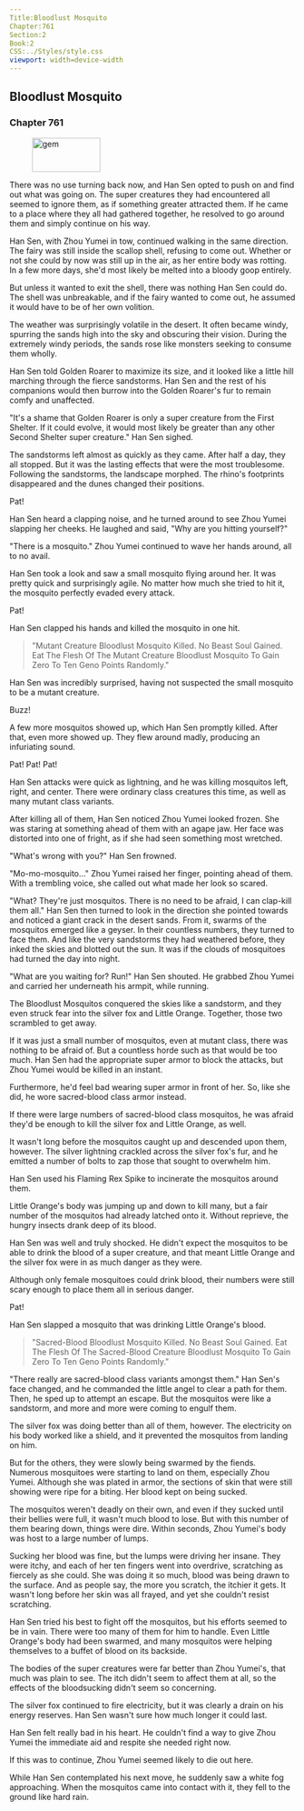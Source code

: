 ```yaml
---
Title:Bloodlust Mosquito 
Chapter:761 
Section:2 
Book:2 
CSS:../Styles/style.css 
viewport: width=device-width
---
```

  
## Bloodlust Mosquito
### Chapter 761
  
<figure>
	<img src="../Images/gem.gif" alt="gem" id="gem" width="120" height="60" />
</figure>
  

  
There was no use turning back now, and Han Sen opted to push on and find out what was going on. The super creatures they had encountered all seemed to ignore them, as if something greater attracted them. If he came to a place where they all had gathered together, he resolved to go around them and simply continue on his way.

Han Sen, with Zhou Yumei in tow, continued walking in the same direction. The fairy was still inside the scallop shell, refusing to come out. Whether or not she could by now was still up in the air, as her entire body was rotting. In a few more days, she'd most likely be melted into a bloody goop entirely.

But unless it wanted to exit the shell, there was nothing Han Sen could do. The shell was unbreakable, and if the fairy wanted to come out, he assumed it would have to be of her own volition.

The weather was surprisingly volatile in the desert. It often became windy, spurring the sands high into the sky and obscuring their vision. During the extremely windy periods, the sands rose like monsters seeking to consume them wholly.

Han Sen told Golden Roarer to maximize its size, and it looked like a little hill marching through the fierce sandstorms. Han Sen and the rest of his companions would then burrow into the Golden Roarer's fur to remain comfy and unaffected.

"It's a shame that Golden Roarer is only a super creature from the First Shelter. If it could evolve, it would most likely be greater than any other Second Shelter super creature." Han Sen sighed.

The sandstorms left almost as quickly as they came. After half a day, they all stopped. But it was the lasting effects that were the most troublesome. Following the sandstorms, the landscape morphed. The rhino's footprints disappeared and the dunes changed their positions.

Pat!

Han Sen heard a clapping noise, and he turned around to see Zhou Yumei slapping her cheeks. He laughed and said, "Why are you hitting yourself?"

"There is a mosquito." Zhou Yumei continued to wave her hands around, all to no avail.

Han Sen took a look and saw a small mosquito flying around her. It was pretty quick and surprisingly agile. No matter how much she tried to hit it, the mosquito perfectly evaded every attack.

Pat!

Han Sen clapped his hands and killed the mosquito in one hit.

> "Mutant Creature Bloodlust Mosquito Killed. No Beast Soul Gained. Eat The Flesh Of The Mutant Creature Bloodlust Mosquito To Gain Zero To Ten Geno Points Randomly."

Han Sen was incredibly surprised, having not suspected the small mosquito to be a mutant creature.

Buzz!

A few more mosquitos showed up, which Han Sen promptly killed. After that, even more showed up. They flew around madly, producing an infuriating sound.

Pat! Pat! Pat!

Han Sen attacks were quick as lightning, and he was killing mosquitos left, right, and center. There were ordinary class creatures this time, as well as many mutant class variants.

After killing all of them, Han Sen noticed Zhou Yumei looked frozen. She was staring at something ahead of them with an agape jaw. Her face was distorted into one of fright, as if she had seen something most wretched.

"What's wrong with you?" Han Sen frowned.

"Mo-mo-mosquito..." Zhou Yumei raised her finger, pointing ahead of them. With a trembling voice, she called out what made her look so scared.

"What? They're just mosquitos. There is no need to be afraid, I can clap-kill them all." Han Sen then turned to look in the direction she pointed towards and noticed a giant crack in the desert sands. From it, swarms of the mosquitos emerged like a geyser. In their countless numbers, they turned to face them. And like the very sandstorms they had weathered before, they inked the skies and blotted out the sun. It was if the clouds of mosquitoes had turned the day into night.

"What are you waiting for? Run!" Han Sen shouted. He grabbed Zhou Yumei and carried her underneath his armpit, while running.

The Bloodlust Mosquitos conquered the skies like a sandstorm, and they even struck fear into the silver fox and Little Orange. Together, those two scrambled to get away.

If it was just a small number of mosquitos, even at mutant class, there was nothing to be afraid of. But a countless horde such as that would be too much. Han Sen had the appropriate super armor to block the attacks, but Zhou Yumei would be killed in an instant.

Furthermore, he'd feel bad wearing super armor in front of her. So, like she did, he wore sacred-blood class armor instead.

If there were large numbers of sacred-blood class mosquitos, he was afraid they'd be enough to kill the silver fox and Little Orange, as well.

It wasn't long before the mosquitos caught up and descended upon them, however. The silver lightning crackled across the silver fox's fur, and he emitted a number of bolts to zap those that sought to overwhelm him.

Han Sen used his Flaming Rex Spike to incinerate the mosquitos around them.

Little Orange's body was jumping up and down to kill many, but a fair number of the mosquitos had already latched onto it. Without reprieve, the hungry insects drank deep of its blood.

Han Sen was well and truly shocked. He didn't expect the mosquitos to be able to drink the blood of a super creature, and that meant Little Orange and the silver fox were in as much danger as they were.

Although only female mosquitoes could drink blood, their numbers were still scary enough to place them all in serious danger.

Pat!

Han Sen slapped a mosquito that was drinking Little Orange's blood.

> "Sacred-Blood Bloodlust Mosquito Killed. No Beast Soul Gained. Eat The Flesh Of The Sacred-Blood Creature Bloodlust Mosquito To Gain Zero To Ten Geno Points Randomly."

"There really are sacred-blood class variants amongst them." Han Sen's face changed, and he commanded the little angel to clear a path for them. Then, he sped up to attempt an escape. But the mosquitos were like a sandstorm, and more and more were coming to engulf them.

The silver fox was doing better than all of them, however. The electricity on his body worked like a shield, and it prevented the mosquitos from landing on him.

But for the others, they were slowly being swarmed by the fiends. Numerous mosquitoes were starting to land on them, especially Zhou Yumei. Although she was plated in armor, the sections of skin that were still showing were ripe for a biting. Her blood kept on being sucked.

The mosquitos weren't deadly on their own, and even if they sucked until their bellies were full, it wasn't much blood to lose. But with this number of them bearing down, things were dire. Within seconds, Zhou Yumei's body was host to a large number of lumps.

Sucking her blood was fine, but the lumps were driving her insane. They were itchy, and each of her ten fingers went into overdrive, scratching as fiercely as she could. She was doing it so much, blood was being drawn to the surface. And as people say, the more you scratch, the itchier it gets. It wasn't long before her skin was all frayed, and yet she couldn't resist scratching.

Han Sen tried his best to fight off the mosquitos, but his efforts seemed to be in vain. There were too many of them for him to handle. Even Little Orange's body had been swarmed, and many mosquitos were helping themselves to a buffet of blood on its backside.

The bodies of the super creatures were far better than Zhou Yumei's, that much was plain to see. The itch didn't seem to affect them at all, so the effects of the bloodsucking didn't seem so concerning.

The silver fox continued to fire electricity, but it was clearly a drain on his energy reserves. Han Sen wasn't sure how much longer it could last.

Han Sen felt really bad in his heart. He couldn't find a way to give Zhou Yumei the immediate aid and respite she needed right now.

If this was to continue, Zhou Yumei seemed likely to die out here.

While Han Sen contemplated his next move, he suddenly saw a white fog approaching. When the mosquitos came into contact with it, they fell to the ground like hard rain.